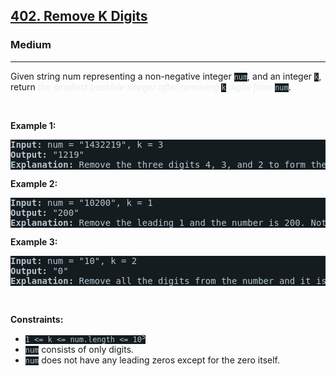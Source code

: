 <h2><a href="https://leetcode.com/problems/remove-k-digits/">402. Remove K Digits</a></h2><h3>Medium</h3><hr><div style="border-color: rgb(91, 119, 134) !important;"><p style="border-color: rgb(91, 119, 134) !important;">Given string num representing a non-negative integer <code style="background-color: rgb(20, 28, 32) !important; color: rgb(183, 198, 206) !important; border-color: rgb(84, 109, 121) !important;">num</code>, and an integer <code style="background-color: rgb(20, 28, 32) !important; color: rgb(183, 198, 206) !important; border-color: rgb(84, 109, 121) !important;">k</code>, return <em style="color: rgb(234, 238, 241) !important; border-color: rgb(91, 119, 134) !important;">the smallest possible integer after removing</em> <code style="background-color: rgb(20, 28, 32) !important; color: rgb(183, 198, 206) !important; border-color: rgb(84, 109, 121) !important;">k</code> <em style="color: rgb(234, 238, 241) !important; border-color: rgb(91, 119, 134) !important;">digits from</em> <code style="background-color: rgb(20, 28, 32) !important; color: rgb(183, 198, 206) !important; border-color: rgb(84, 109, 121) !important;">num</code>.</p>

<p style="border-color: rgb(91, 119, 134) !important;">&nbsp;</p>
<p style="border-color: rgb(91, 119, 134) !important;"><strong class="example" style="border-color: rgb(91, 119, 134) !important;">Example 1:</strong></p>

<pre style="background-color: rgb(20, 28, 32) !important; color: rgb(183, 198, 206) !important; border-color: rgb(83, 109, 122) !important;"><strong style="border-color: rgb(83, 109, 122) !important;">Input:</strong> num = "1432219", k = 3
<strong style="border-color: rgb(83, 109, 122) !important;">Output:</strong> "1219"
<strong style="border-color: rgb(83, 109, 122) !important;">Explanation:</strong> Remove the three digits 4, 3, and 2 to form the new number 1219 which is the smallest.
</pre>

<p style="border-color: rgb(91, 119, 134) !important;"><strong class="example" style="border-color: rgb(91, 119, 134) !important;">Example 2:</strong></p>

<pre style="background-color: rgb(20, 28, 32) !important; color: rgb(183, 198, 206) !important; border-color: rgb(83, 109, 122) !important;"><strong style="border-color: rgb(83, 109, 122) !important;">Input:</strong> num = "10200", k = 1
<strong style="border-color: rgb(83, 109, 122) !important;">Output:</strong> "200"
<strong style="border-color: rgb(83, 109, 122) !important;">Explanation:</strong> Remove the leading 1 and the number is 200. Note that the output must not contain leading zeroes.
</pre>

<p style="border-color: rgb(91, 119, 134) !important;"><strong class="example" style="border-color: rgb(91, 119, 134) !important;">Example 3:</strong></p>

<pre style="background-color: rgb(20, 28, 32) !important; color: rgb(183, 198, 206) !important; border-color: rgb(83, 109, 122) !important;"><strong style="border-color: rgb(83, 109, 122) !important;">Input:</strong> num = "10", k = 2
<strong style="border-color: rgb(83, 109, 122) !important;">Output:</strong> "0"
<strong style="border-color: rgb(83, 109, 122) !important;">Explanation:</strong> Remove all the digits from the number and it is left with nothing which is 0.
</pre>

<p style="border-color: rgb(91, 119, 134) !important;">&nbsp;</p>
<p style="border-color: rgb(91, 119, 134) !important;"><strong style="border-color: rgb(91, 119, 134) !important;">Constraints:</strong></p>

<ul style="border-color: rgb(91, 119, 134) !important;">
	<li style="border-color: rgb(91, 119, 134) !important;"><code style="background-color: rgb(20, 28, 32) !important; color: rgb(183, 198, 206) !important; border-color: rgb(84, 109, 121) !important;">1 &lt;= k &lt;= num.length &lt;= 10<sup style="border-color: rgb(84, 109, 121) !important;">5</sup></code></li>
	<li style="border-color: rgb(91, 119, 134) !important;"><code style="background-color: rgb(20, 28, 32) !important; color: rgb(183, 198, 206) !important; border-color: rgb(84, 109, 121) !important;">num</code> consists of only digits.</li>
	<li style="border-color: rgb(91, 119, 134) !important;"><code style="background-color: rgb(20, 28, 32) !important; color: rgb(183, 198, 206) !important; border-color: rgb(84, 109, 121) !important;">num</code> does not have any leading zeros except for the zero itself.</li>
</ul>
</div>